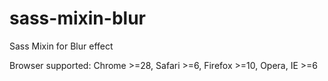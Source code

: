 sass-mixin-blur
===============

Sass Mixin for Blur effect

Browser supported: Chrome >=28, Safari >=6, Firefox >=10, Opera, IE >=6
